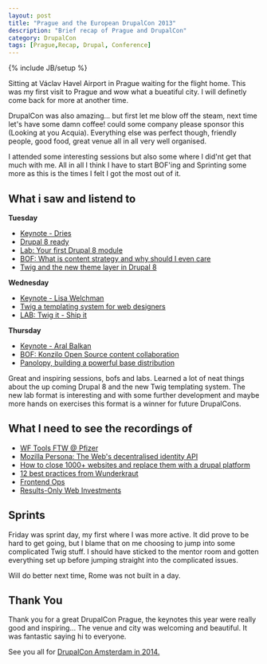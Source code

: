 ```yaml
---
layout: post
title: "Prague and the European DrupalCon 2013"
description: "Brief recap of Prague and DrupalCon"
category: DrupalCon
tags: [Prague,Recap, Drupal, Conference]
---
```

{% include JB/setup %}

Sitting at Václav Havel Airport in Prague waiting for the flight home. This was my first visit to Prague and wow what a bueatiful city. I will definetly come back for more at another time.

DrupalCon was also amazing... but first let me blow off the steam, next time let's have some damn coffee! could some company please sponsor this (Looking at you Acquia). Everything else was perfect though, friendly people, good food, great venue all in all very well organised.

I attended some interesting sessions but also some where I did'nt get that much with me. All in all I think I have to start BOF'ing and Sprinting some more as this is the times I felt I got the most out of it.

## What i saw and listend to

**Tuesday**
* [Keynote - Dries](https://prague2013.drupal.org/keynote/dries-buytaert)
* [Drupal 8 ready](https://prague2013.drupal.org/session/drupal-8-ready)
* [Lab: Your first Drupal 8 module](https://prague2013.drupal.org/session/your-first-drupal-8-module)
* [BOF: What is content strategy and why should I even care](https://prague2013.drupal.org/bof/what-content-strategy-and-why-should-i-even-care)
* [Twig and the new theme layer in Drupal 8](https://prague2013.drupal.org/session/twig-and-new-theme-layer-drupal-8)

**Wednesday**
* [Keynote - Lisa Welchman](https://prague2013.drupal.org/keynote/lisa-welchman)
* [Twig a templating system for web designers](https://prague2013.drupal.org/session/twig-templating-system-web-designers)
* [LAB: Twig it - Ship it](https://prague2013.drupal.org/session/twig-it-ship-it)

**Thursday**
* [Keynote - Aral Balkan](https://prague2013.drupal.org/keynote/aral-balkan)
* [BOF: Konzilo Open Source content collaboration](https://prague2013.drupal.org/bof/konzilo-open-source-content-collaboration)
* [Panolopy, building a powerful base distribution](https://prague2013.drupal.org/session/panopoly-building-powerful-base-distribution)

Great and inspiring sessions, bofs and labs. Learned a lot of neat things about the up coming Drupal 8 and the new Twig templating system.
The new lab format is interesting and with some further development and maybe more hands on exercises this format is a winner for future DrupalCons.

## What I need to see the recordings of

* [WF Tools FTW @ Pfizer](https://prague2013.drupal.org/session/wf-tools-ftw-pfizer)
* [Mozilla Persona: The Web's decentralised identity API](https://prague2013.drupal.org/session/mozilla-persona-webs-decentralised-identity-api)
* [How to close 1000+ websites and replace them with a drupal platform](https://prague2013.drupal.org/session/how-close-1000-websites-and-replace-them-drupal-platform)
* [12 best practices from Wunderkraut](https://prague2013.drupal.org/session/12-best-practices-wunderkraut)
* [Frontend Ops](https://prague2013.drupal.org/session/frontend-ops)
* [Results-Only Web Investments](https://prague2013.drupal.org/session/results-only-web-investments)

## Sprints

Friday was sprint day, my first where I was more active. It did prove to be hard to get going, but I blame that on me choosing to jump into some complicated Twig stuff. I should have sticked to the mentor room and gotten everything set up before jumping straight into the complicated issues.

Will do better next time, Rome was not built in a day.

## Thank You

Thank you for a great DrupalCon Prague, the keynotes this year were really good and inspiring… The venue and city was welcoming and beautiful. It was fantastic saying hi to everyone.

See you all for [DrupalCon Amsterdam in 2014.](https://amsterdam2014.drupal.org/)
